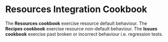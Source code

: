 # Resources Integration Cookbook

The **Resources cookbook** exercise resource default behaviour.
The **Recipes cookbook** exercise resource non-default behaviour.
The **Issues cookbook** exercise past broken or incorrect behaviour i.e.
regression tests.
